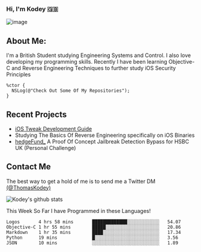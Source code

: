 ### Hi, I'm Kodey 🇬🇧
![image](https://kodeycodesstuff.tech/memoji.jpg)

## About Me:
I'm a British Student studying Engineering Systems and Control. I also love developing my programming skills.
Recently I have been learning Objective-C and Reverse Engineering Techniques to further study iOS Security Principles

```objc
%ctor {
  NSLog(@"Check Out Some Of My Repositories");  
}
```

## Recent Projects
- [iOS Tweak Development Guide](https://kodeycodesstuff.tech/guide)
- Studying The Basics Of Reverse Engineering specifically on iOS Binaries
- [hedgeFund_](https://github.com/KodeyThomas/hedgeFund) A Proof Of Concept Jailbreak Detection Bypass for HSBC UK (Personal Challenge)

## Contact Me
The best way to get a hold of me is to send me a Twitter DM [(@ThomasKodey)](https://twitter.com/ThomasKodey)

![Kodey's github stats](https://githubstats.kodeythomas.vercel.app/api?username=KodeyThomas)

This Week So Far I have Programmed in these Languages!
<!--START_SECTION:waka-->
```text
Logos       4 hrs 58 mins       █████████████░░░░░░░░░░░░   54.07 
Objective-C 1 hr 55 mins        █████░░░░░░░░░░░░░░░░░░░░   20.86 
Markdown    1 hr 35 mins        ████░░░░░░░░░░░░░░░░░░░░░   17.34 
Python      19 mins             █░░░░░░░░░░░░░░░░░░░░░░░░   3.56 
JSON        10 mins             ░░░░░░░░░░░░░░░░░░░░░░░░░   1.89
```
<!--END_SECTION:waka-->
